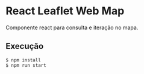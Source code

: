 # React Leaflet Web Map
Componente react para consulta e iteração no mapa.

## Execução
	$ npm install
	$ npm run start
